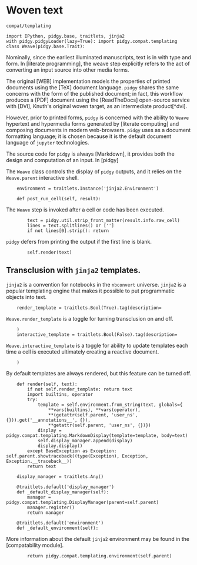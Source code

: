 # Woven text

```{toctree}
compat/templating
```

    import IPython, pidgy.base, traitlets, jinja2
    with pidgy.pidgyLoader(lazy=True): import pidgy.compat.templating
    class Weave(pidgy.base.Trait):
    
Nominally, since the earliest illuminated manuscripts, text is in with type and form. In [literate programming], the weave step explicitly refers to the act of converting an input source into other media forms.

The original [WEB] implementation models the properties of printed documents using the [TeX] document language.
`pidgy` shares the same concerns with the form of the published document; in fact, this workflow produces a [PDF] document using the [ReadTheDocs] open-source service with [DVI], Knuth's original woven target, as an intermediate product[^dvi].

However, prior to printed forms, `pidgy` is concerned with the ability to `Weave` hypertext and hypermedia forms generated by [literate computing] and composing documents in modern web-browsers. `pidgy` uses as a document formatting language; it is chosen because it is the default document language of `jupyter` technologies.

The source code for `pidgy` is always [Markdown], it provides both the design and computation of an input. In [pidgy]

The `Weave` class controls the display of `pidgy` outputs, and it relies on the `Weave.parent` interactive shell.

        environment = traitlets.Instance('jinja2.Environment')

        def post_run_cell(self, result):

The `Weave` step is invoked after a cell or code has been executed.

            text = pidgy.util.strip_front_matter(result.info.raw_cell)
            lines = text.splitlines() or ['']
            if not lines[0].strip(): return

`pidgy` defers from printing the output if the first line is blank.

            self.render(text)


## Transclusion with `jinja2` templates.

`jinja2` is a convention for notebooks in the `nbconvert` universe. `jinja2` is a popular templating engine that makes it possible to put programmatic objects into text.


        render_template = traitlets.Bool(True).tag(description=
        
`Weave.render_template` is a toggle for turning transclusion on and off.
        
        )
        interactive_template = traitlets.Bool(False).tag(description=
        
`Weave.interactive_template` is a toggle for ability to update templates each time a cell is executed ultimately creating a reactive document.
        
        )

By default templates are always rendered, but this feature can be turned off.

        def render(self, text):
            if not self.render_template: return text
            import builtins, operator
            try:
                template = self.environment.from_string(text, globals={
                    **vars(builtins), **vars(operator),
                    **(getattr(self.parent, 'user_ns', {})).get('__annotations__', {}),
                    **getattr(self.parent, 'user_ns', {})})
                display = pidgy.compat.templating.MarkdownDisplay(template=template, body=text)
                self.display_manager.append(display)
                display.display()
            except BaseException as Exception: self.parent.showtraceback((type(Exception), Exception, Exception.__traceback__))
            return text
            
        display_manager = traitlets.Any()
        
        @traitlets.default('display_manager')
        def _default_display_manager(self): 
            manager = pidgy.compat.templating.DisplayManager(parent=self.parent)
            manager.register()
            return manager

        @traitlets.default('environment')
        def _default_environment(self): 

More information about the default `jinja2` environment may be found in the [compatability module].

            return pidgy.compat.templating.environment(self.parent)
